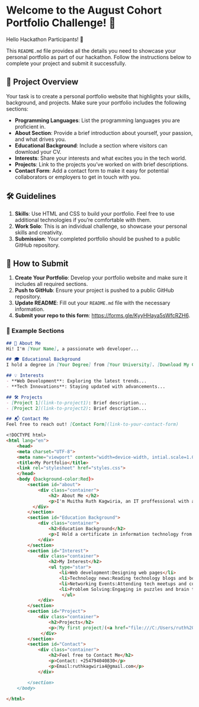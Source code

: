 # Welcome to the August Cohort Portfolio Challenge! 🚀

Hello Hackathon Participants! 🎉

This `README.md` file provides all the details you need to showcase your personal portfolio as part of our hackathon. Follow the instructions below to complete your project and submit it successfully.

## 🌟 Project Overview

Your task is to create a personal portfolio website that highlights your skills, background, and projects. Make sure your portfolio includes the following sections:

- **Programming Languages**: List the programming languages you are proficient in.
- **About Section**: Provide a brief introduction about yourself, your passion, and what drives you.
- **Educational Background**: Include a section where visitors can download your CV.
- **Interests**: Share your interests and what excites you in the tech world.
- **Projects**: Link to the projects you’ve worked on with brief descriptions.
- **Contact Form**: Add a contact form to make it easy for potential collaborators or employers to get in touch with you.

## 🛠️ Guidelines

1. **Skills**: Use HTML and CSS to build your portfolio. Feel free to use additional technologies if you’re comfortable with them.
2. **Work Solo**: This is an individual challenge, so showcase your personal skills and creativity.
3. **Submission**: Your completed portfolio should be pushed to a public GitHub repository.

## 📁 How to Submit

1. **Create Your Portfolio**: Develop your portfolio website and make sure it includes all required sections.
2. **Push to GitHub**: Ensure your project is pushed to a public GitHub repository.
3. **Update README**: Fill out your `README.md` file with the necessary information.
4. **Submit your repo to this form**: https://forms.gle/KyyHHaya5sWfcRZH6.

### 💼 Example Sections

```markdown
## 📝 About Me
Hi! I'm [Your Name], a passionate web developer...

## 🎓 Educational Background
I hold a degree in [Your Degree] from [Your University]. [Download My CV](link-to-your-cv)

## 💡 Interests
- **Web Development**: Exploring the latest trends...
- **Tech Innovations**: Staying updated with advancements...

## 🛠️ Projects
- [Project 1](link-to-project1): Brief description...
- [Project 2](link-to-project2): Brief description...

## 📬 Contact Me
Feel free to reach out! [Contact Form](link-to-your-contact-form)

<!DOCTYPE html>
<html lang="en">
    <head>
    <meta charset="UTF-8">
    <meta name="viewport" content="width=device-width, intial.scale=1.0">
    <title>My Portfolio</title>
    <link rel="stylesheet" href="styles.css">
    </head>
    <body {background-color:Red}>
        <section id="about">
            <div class="container">
                <h2> About Me </h2>
                <p>I'm Muitha Ruth Kagwiria, an IT proffessional with a passion for leveraging technology to drive innovation and solve complex problems especially in wed develovepment.</p>
          </div>
        </section>
        <section id="Education Background">
            <div class="container">
                <h2>Education Background</h2>
                <p>I Hold a certificate in information technology from The Meru National Polytechnic year 2022. Am currently undertaking diploma in information technology at The Meru National Polytechnic.</p>
            </div>
        </section>
        <section id="Interest">
            <div class="container">
                <h2>My Interest</h2>
                <ul type="star">
                    <li>Web development:Designing web pages</li>
                    <li>Technology news:Reading technology blogs and books</li>
                    <li>Networking Events:Attending tech meetups and conference</li>
                    <li>Problem Solving:Engaging in puzzles and brain teasers</li>
                     </ul>
            </div>
        </section>
        <section id="Project">
            <div class="container">
                <h2>Projects</h2>
                <p>[My first project](<a href="file:///C:/Users/ruth%20muitha/Desktop/August%202024/week1%20web%20Assignment/Teplate%20assign.html">Click here to view my teplate project</a> </p>
             </div>
        </section>
        <section id="Contact">
            <div class="container">
                <h2>Feel free to Contact Me</h2>
                <p>Contact: +254794040830</p>
                <p>Email:ruthkagwiria4@gmail.com</p>
            </div>

        </section>
    </body>
    
</html>
